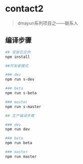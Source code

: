# contact2
> dmayun系列项目之——联系人

## 编译步骤

``` bash
## 安装包文件
npm install
```

``` bash
##开发者模式

### dev
npm run s-dev

### beta
npm run s-beta

### master
npm run s-master
```



``` bash
## 生产编译步骤

### dev
npm run dev

### beta
npm run beta

### master
npm run master

```
